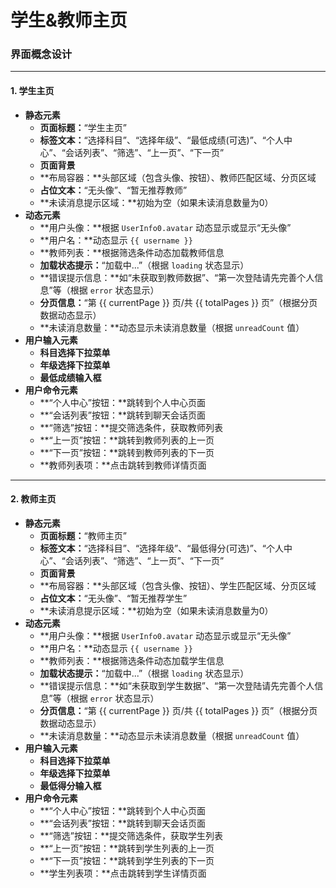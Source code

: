 # 学生&教师主页



### 界面概念设计

------

#### 1. 学生主页

- **静态元素**
    - **页面标题：**“学生主页”
    - **标签文本：**“选择科目”、“选择年级”、“最低成绩(可选)”、“个人中心”、“会话列表”、“筛选”、“上一页”、“下一页”
    - **页面背景**
    - **布局容器：**头部区域（包含头像、按钮）、教师匹配区域、分页区域
    - **占位文本：**“无头像”、“暂无推荐教师”
    - **未读消息提示区域：**初始为空（如果未读消息数量为0）
- **动态元素**
    - **用户头像：**根据 `UserInfo0.avatar` 动态显示或显示“无头像”
    - **用户名：**动态显示 `{{ username }}`
    - **教师列表：**根据筛选条件动态加载教师信息
    - **加载状态提示：**“加载中...”（根据 `loading` 状态显示）
    - **错误提示信息：**如“未获取到教师数据”、“第一次登陆请先完善个人信息”等（根据 `error` 状态显示）
    - **分页信息：**“第 {{ currentPage }} 页/共 {{ totalPages }} 页”（根据分页数据动态显示）
    - **未读消息数量：**动态显示未读消息数量（根据 `unreadCount` 值）
- **用户输入元素**
    - **科目选择下拉菜单**
    - **年级选择下拉菜单**
    - **最低成绩输入框**
- **用户命令元素**
    - **“个人中心”按钮：**跳转到个人中心页面
    - **“会话列表”按钮：**跳转到聊天会话页面
    - **“筛选”按钮：**提交筛选条件，获取教师列表
    - **“上一页”按钮：**跳转到教师列表的上一页
    - **“下一页”按钮：**跳转到教师列表的下一页
    - **教师列表项：**点击跳转到教师详情页面

------

#### 2. 教师主页

- **静态元素**
    - **页面标题：**“教师主页”
    - **标签文本：**“选择科目”、“选择年级”、“最低得分(可选)”、“个人中心”、“会话列表”、“筛选”、“上一页”、“下一页”
    - **页面背景**
    - **布局容器：**头部区域（包含头像、按钮）、学生匹配区域、分页区域
    - **占位文本：**“无头像”、“暂无推荐学生”
    - **未读消息提示区域：**初始为空（如果未读消息数量为0）
- **动态元素**
    - **用户头像：**根据 `UserInfo0.avatar` 动态显示或显示“无头像”
    - **用户名：**动态显示 `{{ username }}`
    - **教师列表：**根据筛选条件动态加载学生信息
    - **加载状态提示：**“加载中...”（根据 `loading` 状态显示）
    - **错误提示信息：**如“未获取到学生数据”、“第一次登陆请先完善个人信息”等（根据 `error` 状态显示）
    - **分页信息：**“第 {{ currentPage }} 页/共 {{ totalPages }} 页”（根据分页数据动态显示）
    - **未读消息数量：**动态显示未读消息数量（根据 `unreadCount` 值）
- **用户输入元素**
    - **科目选择下拉菜单**
    - **年级选择下拉菜单**
    - **最低得分输入框**
- **用户命令元素**
    - **“个人中心”按钮：**跳转到个人中心页面
    - **“会话列表”按钮：**跳转到聊天会话页面
    - **“筛选”按钮：**提交筛选条件，获取学生列表
    - **“上一页”按钮：**跳转到学生列表的上一页
    - **“下一页”按钮：**跳转到学生列表的下一页
    - **学生列表项：**点击跳转到学生详情页面